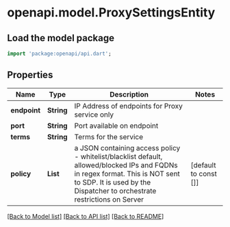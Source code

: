 # openapi.model.ProxySettingsEntity

## Load the model package
```dart
import 'package:openapi/api.dart';
```

## Properties
Name | Type | Description | Notes
------------ | ------------- | ------------- | -------------
**endpoint** | **String** | IP Address of endpoints for Proxy service only | 
**port** | **String** | Port available on endpoint | 
**terms** | **String** | Terms for the service | 
**policy** | **List<String>** | a JSON containing access policy - whitelist/blacklist default, allowed/blocked IPs and FQDNs in regex format. This is NOT sent to SDP. It is used by the Dispatcher to orchestrate restrictions on Server | [default to const []]

[[Back to Model list]](../README.md#documentation-for-models) [[Back to API list]](../README.md#documentation-for-api-endpoints) [[Back to README]](../README.md)


